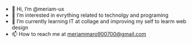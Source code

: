 - 👋 Hi, I’m @meriam-ux
- 👀 I’m interested in evrything related to technolgy and programing
- 🌱 I’m currently learning IT at collage and improving my self to learm web design
- 📫 How to reach me at meriammaro900700@gmail.com

<!---
meriam-ux/meriam-ux is a ✨ special ✨ repository because its `README.md` (this file) appears on your GitHub profile.
You can click the Preview link to take a look at your changes.
--->
